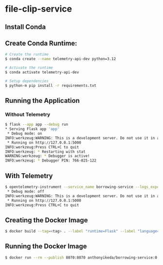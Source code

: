 # file-clip-service

## Install Conda

## Create Conda Runtime:

```bash
# Create the runtime
$ conda create --name telemetry-api-dev python=3.12

# Activate the runtime
$ conda activate telemetry-api-dev

# Setup dependencies
$ python-m pip install -r requirements.txt
```


## Running the Application

### Without Telemetry

```bash
$ flask --app app --debug run
* Serving Flask app 'app'
 * Debug mode: on
INFO:werkzeug:WARNING: This is a development server. Do not use it in a production deployment. Use a production WSGI server instead.
 * Running on http://127.0.0.1:5000
INFO:werkzeug:Press CTRL+C to quit
INFO:werkzeug: * Restarting with stat
WARNING:werkzeug: * Debugger is active!
INFO:werkzeug: * Debugger PIN: 766-025-122
```

## With Telemetry

```bash
$ opentelemetry-instrument --service_name borrowing-service --logs_exporter otlp flask run -p 5000
 * Debug mode: off
INFO:werkzeug:WARNING: This is a development server. Do not use it in a production deployment. Use a production WSGI server instead.
 * Running on http://127.0.0.1:5000
INFO:werkzeug:Press CTRL+C to quit
```

## Creating the Docker Image

```bash
$ docker build --tag=<tag> . --label "runtime=Flask" --label "language=Python" --label "language-version=3.12"
```

## Running the Docker Image

```bash
$ docker run --rm --publish 8070:8070 anthonyikeda/borrowing-service:0.0.1
```